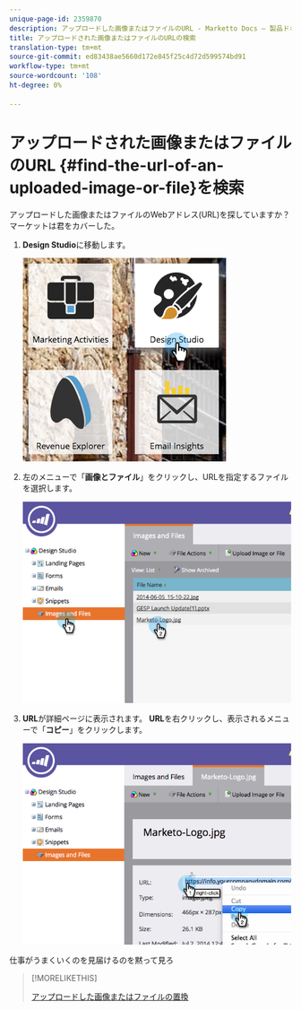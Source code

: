 ```yaml
---
unique-page-id: 2359870
description: アップロードした画像またはファイルのURL - Marketto Docs — 製品ドキュメント
title: アップロードされた画像またはファイルのURLの検索
translation-type: tm+mt
source-git-commit: ed83438ae5660d172e845f25c4d72d599574bd91
workflow-type: tm+mt
source-wordcount: '108'
ht-degree: 0%

---
```



# アップロードされた画像またはファイルのURL {#find-the-url-of-an-uploaded-image-or-file}を検索

アップロードした画像またはファイルのWebアドレス(URL)を探していますか？ マーケットは君をカバーした。

1. **Design Studio**&#x200B;に移動します。

   ![](assets/designstudio-4.png)

1. 左のメニューで「**画像とファイル**」をクリックし、URLを指定するファイルを選択します。

   ![](assets/image2014-9-25-14-3a47-3a53.png)

1. **URL**&#x200B;が詳細ページに表示されます。 **URL**&#x200B;を右クリックし、表示されるメニューで「**コピー**」をクリックします。

   ![](assets/image2014-9-25-14-3a48-3a16.png)

仕事がうまくいくのを見届けるのを黙って見ろ

>[!MORELIKETHIS]
>
>[アップロードした画像またはファイルの置換](/help/marketo/product-docs/demand-generation/images-and-files/replace-an-uploaded-image-or-file.md)
